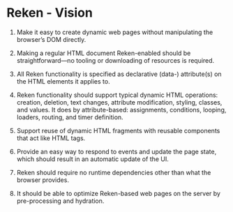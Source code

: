 # Reken - Vision

1. Make it easy to create dynamic web pages without manipulating the browser’s DOM directly. 

1. Making a regular HTML document Reken-enabled should be straightforward—no tooling or downloading of resources is required.

1. All Reken functionality is specified as declarative (data-) attribute(s) on the HTML elements it applies to.

1. Reken functionality should support typical dynamic HTML operations: creation, deletion, text changes, attribute modification, styling, classes, and values. It does by attribute-based: assignments, conditions, looping, loaders, routing, and timer definition.

1. Support reuse of dynamic HTML fragments with reusable components that act like HTML tags.

1. Provide an easy way to respond to events and update the page state, which should result in an automatic update of the UI.

1. Reken should require no runtime dependencies other than what the browser provides.

1. It should be able to optimize Reken-based web pages on the server by pre-processing and hydration.

